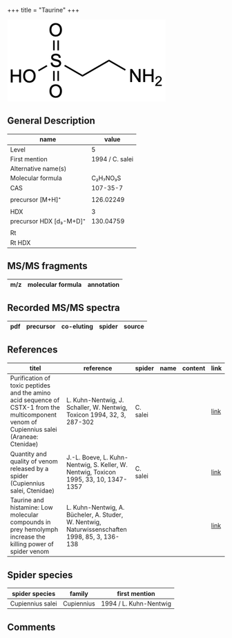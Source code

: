+++
title = "Taurine"
+++

![](/img/Taurine.png)

## General Description

| name                    | value           |
|-------------------------|-----------------|
| Level                   | 5               |
| First mention           | 1994 / C. salei |
| Alternative name(s)     |                 |
| Molecular formula       | C₂H₇NO₃S        |
| CAS                     | 107-35-7        |
|                         |                 |
| precursor [M+H]⁺        | 126.02249       |
|                         |                 |
| HDX                     | 3               |
| precursor HDX [d₃-M+D]⁺ | 130.04759       |
|                         |                 |
| Rt                      |                 |
| Rt HDX                  |                 |



## MS/MS fragments

| m/z       | molecular formula | annotation        |
|-----------|-------------------|-------------------|


## Recorded MS/MS spectra

| pdf | precursor | co-eluting | spider    | source                       |
|-----|-----------|------------|-----------|------------------------------|



## References

| titel                                                                                                                                      | reference                                                                                     | spider   | name | content | link                                         |
|--------------------------------------------------------------------------------------------------------------------------------------------|-----------------------------------------------------------------------------------------------|----------|------|---------|----------------------------------------------|
| Purification of toxic peptides and the amino acid sequence of CSTX-1 from the multicomponent venom of Cupiennius salei (Araneae: Ctenidae) | L. Kuhn-Nentwig, J. Schaller, W. Nentwig, Toxicon 1994, 32, 3, 287-302                        | C. salei |      |         | [link](https://doi.org/10.1016/0041-0101(94)90082-5) |
| Quantity and quality of venom released by a spider (Cupiennius salei, Ctenidae)                                                            | J.-L. Boeve, L. Kuhn-Nentwig, S. Keller, W. Nentwig, Toxicon 1995, 33, 10, 1347-1357          | C. salei |      |         | [link](https://doi.org/10.1016/0041-0101(95)00066-U) |
| Taurine and histamine: Low molecular compounds in prey hemolymph increase the killing power of spider venom                                | L. Kuhn-Nentwig, A. Bücheler, A. Studer, W. Nentwig, Naturwissenschaften 1998, 85, 3, 136-138 |          |      |         | [link](https://doi.org/10.1007/s001140050471)        |

## Spider species

| spider species   | family     | first mention          |
|------------------|------------|------------------------|
| Cupiennius salei | Cupiennius | 1994 / L. Kuhn-Nentwig |

## Comments